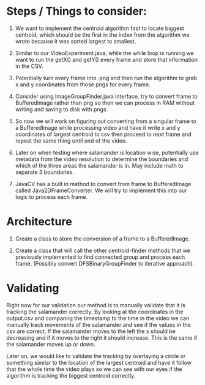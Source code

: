# Steps / Things to consider:

1. We want to implement the centroid algorithm first to locate biggest centroid, which should be the first in the index from the algorithm we wrote because it was sorted largest to smallest.

2. Similar to our VideoExperiment.java, while the while loop is running we want to run the getX() and getY() every frame and store that information in the CSV. 

3. Potentially turn every frame into .png and then run the algorithm to grab x and y coordinates from those pngs for every frame.

4. Consider using ImageGroupFinder.java interface, try to convert frame to BufferedImage rather than png so then we can process in RAM without writing and saving to disk with pngs. 

5. So now we will work on figuring out converting from a singular frame to a BufferedImage while processing video and have it write x and y coordinates of largest centroid to csv then proceed to next frame and repeat the same thing until end of the video.

6. Later on when testing where salamander is location wise, potentially use metadata from the video resolution to determine the boundaries and which of the three areas the salamander is in. May include math to separate 3 boundaries.

7. JavaCV has a built in method to convert from frame to BufferedImage called Java2DFrameConverter. We will try to implement this into our logic to process each frame.

# Architecture

1. Create a class to store the conversion of a frame to a BufferedImage. 

2. Create a class that will call the other centroid-finder methods that we previously implemented to find connected group and process each frame. (Possibly convert DFSBinaryGroupFinder to iterative approach).

# Validating

Right now for our validation our method is to manually validate that it is tracking the salamander correctly. By looking at the coordinates in the output.csv and comparing the timestamp to the time in the video we can manually track movements of the salamander and see if the values in the csv are correct. If the salamander moves to the left the x should be decreasing and if it moves to the right it should increase. This is the same if the salamander moves up or down.

Later on, we would like to validate the tracking by overlaying a circle or something similar to the location of the largest centroid and have it follow that the whole time the video plays so we can see with our eyes if the algorithm is tracking the biggest centroid correctly.